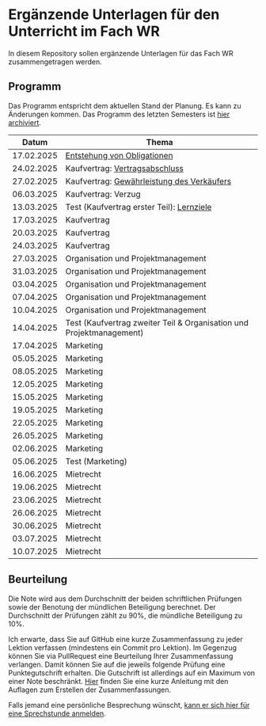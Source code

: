 # Ergänzende Unterlagen für den Unterricht im Fach WR

In diesem Repository sollen ergänzende Unterlagen für das Fach WR
zusammengetragen werden.

## Programm

Das Programm entspricht dem aktuellen Stand der Planung. Es kann zu
Änderungen kommen. Das Programm des letzten Semesters ist 
[hier archiviert](archive/vergangene_semester.md).

| Datum | Thema |
| ----- | ----- |
| 17.02.2025 | [Entstehung von Obligationen](vertragsrecht/obligationen_entstehung.md) |
| 24.02.2025 | Kaufvertrag: [Vertragsabschluss](vertragsrecht/vertragsabschluss.md) |
| 27.02.2025 | Kaufvertrag: [Gewährleistung des Verkäufers](vertragsrecht/gewaehrleistung.md) |
| 06.03.2025 | Kaufvertrag: Verzug |
| 13.03.2025 | Test (Kaufvertrag erster Teil): [Lernziele](vertragsrecht/lernziele.md) |
| 17.03.2025 | Kaufvertrag |
| 20.03.2025 | Kaufvertrag |
| 24.03.2025 | Kaufvertrag |
| 27.03.2025 | Organisation und Projektmanagement |
| 31.03.2025 | Organisation und Projektmanagement |
| 03.04.2025 | Organisation und Projektmanagement |
| 07.04.2025 | Organisation und Projektmanagement |
| 10.04.2025 | Organisation und Projektmanagement |
| 14.04.2025 | Test (Kaufvertrag zweiter Teil & Organisation und Projektmanagement) |
| 17.04.2025 | Marketing |
| 05.05.2025 | Marketing |
| 08.05.2025 | Marketing |
| 12.05.2025 | Marketing |
| 15.05.2025 | Marketing |
| 19.05.2025 | Marketing |
| 22.05.2025 | Marketing |
| 26.05.2025 | Marketing |
| 02.06.2025 | Marketing |
| 05.06.2025 | Test (Marketing) |
| 16.06.2025 | Mietrecht |
| 19.06.2025 | Mietrecht |
| 23.06.2025 | Mietrecht |
| 26.06.2025 | Mietrecht |
| 30.06.2025 | Mietrecht |
| 03.07.2025 | Mietrecht |
| 10.07.2025 | Mietrecht |


## Beurteilung

Die Note wird aus dem Durchschnitt der beiden schriftlichen Prüfungen
sowie der Benotung der mündlichen Beteiligung berechnet. Der
Durchschnitt der Prüfungen zählt zu 90%, die mündliche Beteiligung zu
10%.  

Ich erwarte, dass Sie auf GitHub eine kurze Zusammenfassung zu jeder Lektion
verfassen (mindestens ein Commit pro Lektion). Im Gegenzug können Sie via
PullRequest eine Beurteilung Ihrer Zusammenfassung verlangen. Damit können Sie
auf die jeweils folgende Prüfung eine Punktegutschrift erhalten. Die Gutschrift
ist allerdings auf ein Maximum von einer Note beschränkt.
[Hier](anleitungen/github_notebook.md) finden Sie eine kurze Anleitung mit den
Auflagen zum Erstellen der Zusammenfassungen.

Falls jemand eine persönliche Besprechung wünscht, [kann er sich hier für
eine Sprechstunde anmelden](https://calendar.app.google/kPthfpWed3uPP1cC6).
